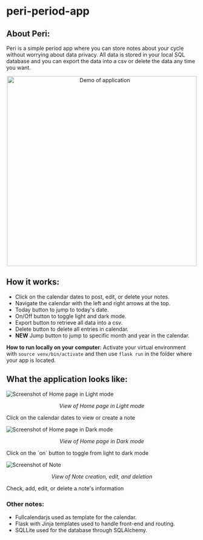 # peri-period-app
## About Peri:
Peri is a simple period app where you can store notes about your cycle without worrying about data privacy. All data is stored in your local SQL database and you can export the data into a csv or delete the data any time you want.

<p align="center">
    <img src="app/assets/Demo.gif" alt="Demo of application" width="500"/>
</p>

## How it works:
- Click on the calendar dates to post, edit, or delete your notes.
- Navigate the calendar with the left and right arrows at the top.
- Today button to jump to today's date.
- On/Off button to toggle light and dark mode.
- Export button to retrieve all data into a csv.
- Delete button to delete all entries in calendar.
- **NEW** Jump button to jump to specific month and year in the calendar.

**How to run locally on your computer**: Activate your virtual environment with `source venv/bin/activate` and then use `flask run` in the folder where your app is located.

## What the application looks like:
![Screenshot of Home page in Light mode](https://imgur.com/bhjpGSJ.jpg)
<p align="center"><i>View of Home page in Light mode</i></p>
Click on the calendar dates to view or create a note

![Screenshot of Home page in Dark mode](https://imgur.com/WLeJsjF.jpg)
<p align="center"><i>View of Home page in Dark mode</i></p>
Click on the `on` button to toggle from light to dark mode

![Screenshot of Note](https://imgur.com/0n47ZXQ.jpg)
<p align="center"><i>View of Note creation, edit, and deletion</i></p>
Check, add, edit, or delete a note's information

### Other notes:
- Fullcalendarjs used as template for the calendar.
- Flask with Jinja templates used to handle front-end and routing.
- SQLLite used for the database through SQLAlchemy.